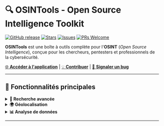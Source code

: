 # 🔍 OSINTools - Open Source Intelligence Toolkit

[![GitHub release](https://img.shields.io/github/v/release/Syloww/osintools?style=for-the-badge&color=blue)](https://github.com/Syloww/osintools/releases)
[![Stars](https://img.shields.io/github/stars/Syloww/osintools?style=for-the-badge&color=yellow)](https://github.com/Syloww/osintools/stargazers)
[![Issues](https://img.shields.io/github/issues/Syloww/osintools?style=for-the-badge)](https://github.com/Syloww/osintools/issues)
[![PRs Welcome](https://img.shields.io/badge/PRs-welcome-brightgreen.svg?style=for-the-badge)](https://github.com/Syloww/osintools/pulls)

**OSINTools** est une boîte à outils complète pour l'**OSINT** (*Open Source Intelligence*), conçue pour les chercheurs, pentesters et professionnels de la cybersécurité.

[🌐 **Accéder à l'application**](https://syloww.github.io/osintools/) | [💡 **Contribuer**](#contributing) | [🐛 **Signaler un bug**](https://github.com/Syloww/osintools/issues/new?assignees=&labels=bug&projects=&template=bug_report.md&title=)

---

## 🚀 Fonctionnalités principales

<details>
<summary><b>🔎 Recherche avancée</b></summary>

- Recherche d'emails, numéros de téléphone, noms d'utilisateur
- Vérification de fuites de données (breach detection)
- Analyse de réseaux sociaux (Twitter, Facebook, Instagram, etc.)
</details>

<details>
<summary><b>🌍 Géolocalisation</b></summary>

- Visualisation des métadonnées EXIF des images
- Carte interactive avec Leaflet.js
- Recherche d'adresses IP et de domaines
</details>

<details>
<summary><b>📊 Analyse de données</b></summary>

- Extraction de liens et de métadonnées
- Visualisation des relations entre entités
- Génération de rapports automatisés
</details>

---

